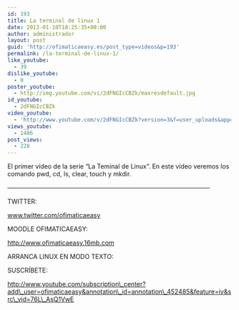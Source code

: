 ```yaml
---
id: 193
title: La terminal de linux 1
date: 2013-01-10T18:25:35+00:00
author: administrador
layout: post
guid: 'http://ofimaticaeasy.es/post_type=videos&p=193'
permalink: /la-terminal-de-linux-1/
like_youtube:
  - 39
dislike_youtube:
  - 0
poster_youtube:
  - http://img.youtube.com/vi/2dFNGIcCBZk/maxresdefault.jpg
id_youtube:
  - 2dFNGIcCBZk
video_youtube:
  - 'http://www.youtube.com/v/2dFNGIcCBZk?version=3&f=user_uploads&app=youtube_gdata'
views_youtube:
  - 1486
post_views:
  - 228
---
```

El primer vídeo de la serie &#8220;La Teminal de Linux&#8221;. En este vídeo veremos los comando pwd, cd, ls, clear, touch y mkdir.

&#8212;&#8212;&#8212;&#8212;&#8212;&#8212;&#8212;&#8212;&#8212;&#8212;&#8212;&#8212;&#8212;&#8212;&#8212;&#8212;&#8212;&#8212;&#8212;&#8212;&#8212;&#8212;&#8212;&#8212;&#8212;&#8212;&#8212;&#8212;&#8212;&#8212;&#8212;&#8212;&#8211;

TWITTER:
  
www.twitter.com/ofimaticaeasy

MOODLE OFIMATICAEASY:

http://www.ofimaticaeasy.16mb.com

ARRANCA LINUX EN MODO TEXTO:



SUSCRÍBETE:

http://www.youtube.com/subscription\_center?add\_user=ofimaticaeasy&annotation\_id=annotation\_452485&feature=iv&src\_vid=76L\_AsQ1VwE